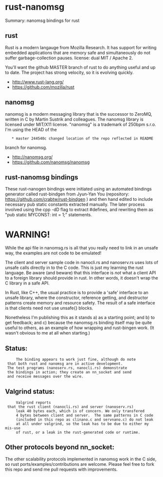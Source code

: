 rust-nanomsg
============

Summary: nanomsg bindings for rust

rust
----- 
Rust is a modern langauge from Mozilla Research. It has  support for 
 writing embedded applications that are memory safe and simultaneously
 do not suffer garbage-collection pauses. license: dual MIT / Apache 2.

 You'll want the github MASTER branch of rust to do anything useful
 and up to date. The project has strong velocity, so it is evolving
 quickly.


- http://www.rust-lang.org/
- https://github.com/mozilla/rust

nanomsg
-------
nanomsg is a modern messaging library that is the 
 successor to ZeroMQ, written in C by Martin Sustrik and colleagues.
 The nanomsg library is licensed under MIT/X11 license. "nanomsg" 
 is a trademark of 250bpm s.r.o.  I'm using the HEAD of the

       * master 244540c changed location of the repo reflected in README

 branch for nanomsg.

- http://nanomsg.org/
- https://github.com/nanomsg/nanomsg

rust-nanomsg bindings
---------------------

These rust-nanogen bindings were initiated using an automated bindings
 generator called rust-bindgen from Jyun-Yan You (repository:
 https://github.com/crabtw/rust-bindgen ) and then hand edited to
 include necessary pub static constants extracted manually. The
 later process involved using the cpp -dD flag to extract #defines,
 and rewriting them as "pub static MYCONST: int = 1;" statements.

WARNING!
========

While the api file in nanomsg.rs is all that you really need to link in an unsafe way, 
the examples are not code to be emulated!

The client and server sample code in nanocli.rs and nanoserv.rs uses lots of unsafe calls directly in to the C code.  This is just my learning the rust language. Be aware (and beware) that this interface is *not* what a client API to a foreign library should provide in rust.  In other words, it doesn't wrap the C library in a safe API.  

In Rust, like C++, the usual practice is to provide a 'safe' interface to an unsafe library, where the constructor, reference getting, and destructor patterns create memory and resource safety. The result of a safe interface is that clients need not use unsafe{} blocks.

Nonetheless I'm publishing this as it stands a) as a starting point; and b) to get feedback; and c) because the nanomsg.rs binding itself may be quite useful to others, as an example of how wrapping and rust-bingen work. (It wasn't obvious to me at all when starting.)

Status:  
-------
         The binding appears to work just fine, although do note
	 that both rust and nanomsg are in active development.
	 The test programs (nanoserv.rs, nanocli.rs) demonstrate
	 the bindings in action; they create an nn_socket and send
	 and receive messages over the wire. 

Valgrind status:
---------------

         Valgrind reports
	 that the rust client (nanocli.rs) and server (nanoserv.rs)
         leak 40 bytes each, which is of concern. We only transfered
         4 bytes between client and server.  The same patterns in C code 
         (included in this repo as clinano.c and servnano.c) do not leak 
         at all under valgrind, so the leak has to be due to either my mis-use
         of rust, or a leak in the rust-generated code or runtime.

Other protocols beyond nn_socket: 
---------------------------------

The other scalability protocols implemented in nanomsg work in the C side,
         so rust ports/examples/contributions are welcome. Please feel free to fork 
         this repo and send me pull requests with improvements. 
